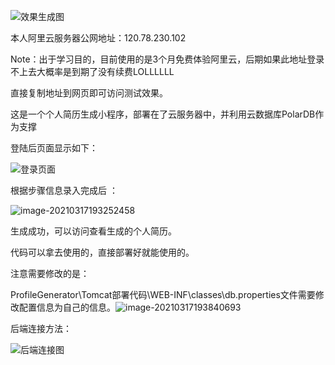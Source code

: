 ![效果生成图](https://github.com/Jack-925/ProfileGenerator/tree/main/pic/image-20210317200127562.png)

本人阿里云服务器公网地址：120.78.230.102

Note：出于学习目的，目前使用的是3个月免费体验阿里云，后期如果此地址登录不上去大概率是到期了没有续费LOLLLLLL



直接复制地址到网页即可访问测试效果。

这是一个个人简历生成小程序，部署在了云服务器中，并利用云数据库PolarDB作为支撑

登陆后页面显示如下：

![登录页面](https://github.com/Jack-925/ProfileGenerator/tree/main/pic/image-20210317193142406.png)

根据步骤信息录入完成后 ：

![image-20210317193252458](https://github.com/Jack-925/ProfileGenerator/tree/main/pic/image-20210317193252458.png)

生成成功，可以访问查看生成的个人简历。



代码可以拿去使用的，直接部署好就能使用的。

注意需要修改的是：

ProfileGenerator\Tomcat部署代码\WEB-INF\classes\db.properties文件需要修改配置信息为自己的信息。![image-20210317193840693](https://github.com/Jack-925/ProfileGenerator/tree/main/pic/image-20210317193840693.png)



后端连接方法：

![后端连接图](https://github.com/Jack-925/ProfileGenerator/tree/main/pic/image-20210317175625568.png)